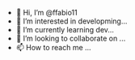 - 👋 Hi, I’m @ffabio11
- 👀 I’m interested in developming...
- 🌱 I’m currently learning dev...
- 💞️ I’m looking to collaborate on ...
- 📫 How to reach me ...

<!---
ffabio11/ffabio11 is a ✨ special ✨ repository because its `README.md` (this file) appears on your GitHub profile.
You can click the Preview link to take a look at your changes.
--->

